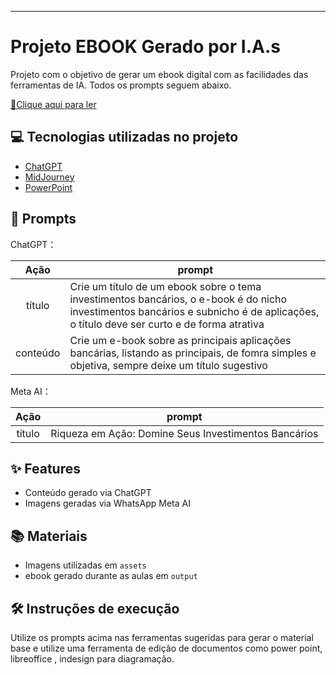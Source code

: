 




-------



# Projeto EBOOK Gerado por I.A.s


Projeto com o objetivo de gerar um ebook digital com as facilidades das ferramentas de IA. Todos os prompts
seguem abaixo.

<a
href="https://github.com/vivipag/ProjetoEbook-/blob/main/Ebook%20Riqueza%20em%20A%C3%A7%C3%A3o.PDF" title="View PDF now"> 📕Clique aqui para ler</a>

## 💻 Tecnologias utilizadas no projeto

- [ChatGPT](https://chat.openai.com/) 
- [MidJourney](https://www.midjourney.com/app/)
- [PowerPoint](https://www.microsoft.com/en/microsoft-365/powerpoint)

## 🧠 Prompts


ChatGPT：

|   Ação   | prompt                                                                                                                                                                                                                                                                         |
| :------: | ------------------------------------------------------------------------------------------------------------------------------------------------------------------------------------------------------------------------------------------------------------------------------ |
|  título  | Crie um título de um ebook sobre o tema investimentos bancários, o e-book é do nicho investimentos bancários e subnicho é de aplicações, o título deve ser curto e de forma atrativa                                             |
| conteúdo | Crie um e-book sobre as principais aplicações bancárias, listando as principais, de fomra simples e objetiva, sempre deixe um título sugestivo|


Meta AI：

|  Ação  | prompt                                                                                 |
| :----: | -------------------------------------------------------------------------------------- |
| título | Riqueza em Ação: Domine Seus Investimentos Bancários |

## ✨ Features

- Conteúdo gerado via ChatGPT
- Imagens geradas via WhatsApp Meta AI

## 📚 Materiais

- Imagens utilizadas em `assets`
- ebook gerado durante as aulas em `output`

## 🛠️ Instruções de execução

Utilize os prompts acima nas ferramentas sugeridas para gerar o material base e utilize uma ferramenta de edição de documentos como power point, libreoffice , indesign para diagramação.


